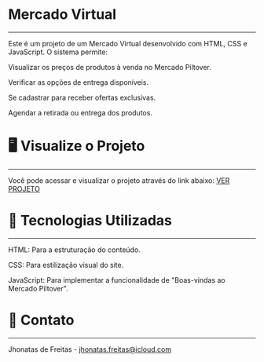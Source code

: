 # Mercado Virtual
---
Este é um projeto de um Mercado Virtual desenvolvido com HTML, CSS e JavaScript. O sistema permite:

Visualizar os preços de produtos à venda no Mercado Piltover.

Verificar as opções de entrega disponíveis.

Se cadastrar para receber ofertas exclusivas.

Agendar a retirada ou entrega dos produtos.

# 🖥️ Visualize o Projeto
---
Você pode acessar e visualizar o projeto através do link abaixo: [VER PROJETO](https://jhonatas-de-freitas.github.io/Mercado-Virtual/)

# 🚀 Tecnologias Utilizadas
---
HTML: Para a estruturação do conteúdo.

CSS: Para estilização visual do site.

JavaScript: Para implementar a funcionalidade de "Boas-vindas ao Mercado Piltover".

# 📧 Contato
---
Jhonatas de Freitas - [jhonatas.freitas@icloud.com](mailto:jhonatas.freitas@icloud.com)

